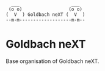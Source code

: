 ```
  ___                   ___
 (o o)                 (o o)
(  V  ) Goldbach neXT (  V  )
--m-m-------------------m-m--
```

# Goldbach neXT

Base organisation of Goldbach neXT.
